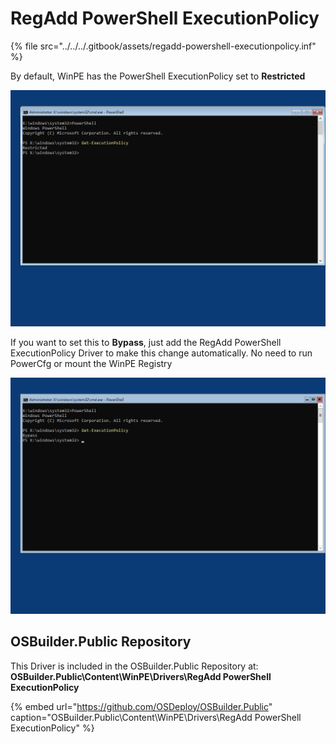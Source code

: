 # RegAdd PowerShell ExecutionPolicy

{% file src="../../../.gitbook/assets/regadd-powershell-executionpolicy.inf" %}

By default, WinPE has the PowerShell ExecutionPolicy set to **Restricted**

![WinPE Default PowerShell ExecutionPolicy](../../../.gitbook/assets/2018-10-18_23-55-22.png)

If you want to set this to **Bypass**, just add the RegAdd PowerShell ExecutionPolicy Driver to make this change automatically.  No need to run PowerCfg or mount the WinPE Registry

![RegAdd PowerShell ExecutionPolicy Driver](../../../.gitbook/assets/2018-10-18_23-55-32.png)

## OSBuilder.Public Repository

This Driver is included in the OSBuilder.Public Repository at: **OSBuilder.Public\Content\WinPE\Drivers\RegAdd PowerShell ExecutionPolicy**

{% embed url="https://github.com/OSDeploy/OSBuilder.Public" caption="OSBuilder.Public\\Content\\WinPE\\Drivers\\RegAdd PowerShell ExecutionPolicy" %}

## 


